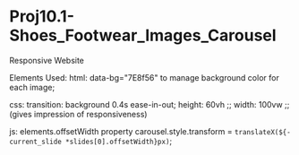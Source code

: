 # Proj10.1-Shoes_Footwear_Images_Carousel

Responsive Website

Elements Used:
html:   data-bg="7E8f56" to manage background color for each image;

css:    transition: background 0.4s ease-in-out; 
        height: 60vh ;; width: 100vw ;;  (gives impression of responsiveness)

js:     elements.offsetWidth property 
        carousel.style.transform = `translateX(${-current_slide *slides[0].offsetWidth}px)`;


